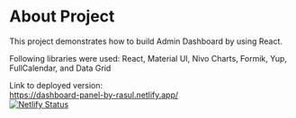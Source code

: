 # About Project

This project demonstrates how to build Admin Dashboard by using React.

Following libraries were used: React, Material UI, Nivo Charts, Formik, Yup, FullCalendar, and Data Grid

Link to deployed version: <br>
https://dashboard-panel-by-rasul.netlify.app/  <BR> [![Netlify Status](https://api.netlify.com/api/v1/badges/ef91ba41-6147-4479-b267-e4607d2bd7a5/deploy-status)](https://app.netlify.com/sites/dashboard-panel-by-rasul/deploys)


